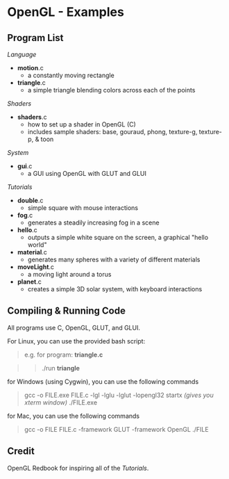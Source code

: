 OpenGL - Examples
=================

Program List
------------

*Language*

-  **motion**.c
    - a constantly moving rectangle
-  **triangle**.c
    - a simple triangle blending colors across each of the points

*Shaders*

-  **shaders**.c
    - how to set up a shader in OpenGL (C)
    - includes sample shaders: base, gouraud, phong, texture-g, texture-p, & toon

*System*

-  **gui**.c
    - a GUI using OpenGL with GLUT and GLUI

*Tutorials*

-  **double**.c
    - simple square with mouse interactions
-  **fog**.c
    - generates a steadily increasing fog in a scene
-  **hello**.c
    - outputs a simple white square on the screen, a graphical "hello world"
-  **material**.c
    - generates many spheres with a variety of different materials
-  **moveLight**.c
    - a moving light around a torus
-  **planet**.c
    - creates a simple 3D solar system, with keyboard interactions

Compiling & Running Code
------------------------

All programs use C, OpenGL, GLUT, and GLUI.

For Linux, you can use the provided bash script:
>  e.g. for program: **triangle.c**

> >  ./run **triangle**

for Windows (using Cygwin), you can use the following commands
>  gcc -o FILE.exe FILE.c -lgl -lglu -lglut -lopengl32
>  startx
>    *(gives you xterm window)*
>  ./FILE.exe


for Mac, you can use the following commands
>  gcc -o FILE FILE.c -framework GLUT -framework OpenGL
>  ./FILE

Credit
------

OpenGL Redbook for inspiring all of the *Tutorials*.
